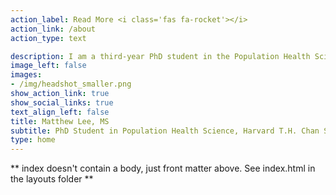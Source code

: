 ```yaml
---
action_label: Read More <i class='fas fa-rocket'></i>
action_link: /about
action_type: text

description: I am a third-year PhD student in the Population Health Sciences program at the [Harvard T.H. Chan School of Public Health](https://www.hsph.harvard.edu/) in the Department of [Nutrition](https://www.hsph.harvard.edu/nutrition/). I work on research at the intersections of <span style="font-family:Metropolis-SB">food policy, obesity epidemiology, and epidemiologic methods</span>, especially as they relate to <span style="font-family:Metropolis-SB"> vulnerable and marginalized populations.</span> I also play oboe/English horn with the [Longwood Symphony Orchestra](http://longwoodsymphony.org/) and the [GSAS Symphony](https://engage.gsas.harvard.edu/organization/gsasstudentcenterorchestra), and am a proud University of California, Berkeley SPH Alum! 
image_left: false
images:
- /img/headshot_smaller.png
show_action_link: true
show_social_links: true
text_align_left: false
title: Matthew Lee, MS
subtitle: PhD Student in Population Health Science, Harvard T.H. Chan School of Public Health, Department of Nutrition 
type: home
---
```


** index doesn't contain a body, just front matter above.
See index.html in the layouts folder **

